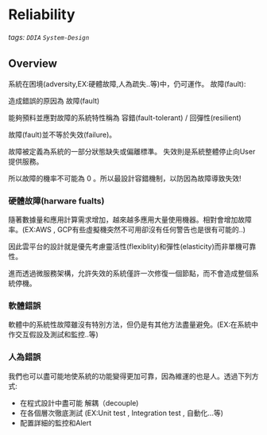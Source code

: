 # Reliability
###### tags: `DDIA` `System-Design`

Overview
------------------------------
系統在困境(adversity,EX:硬體故障,人為疏失..等)中，仍可運作。
故障(fault): 

造成錯誤的原因為 故障(fault)

能夠預料並應對故障的系統特性稱為 容錯(fault-tolerant) / 回彈性(resilient)

故障(fault)並不等於失效(failure)。

故障被定義為系統的一部分狀態缺失或偏離標準。 失效則是系統整體停止向User提供服務。

所以故障的機率不可能為 0 。所以最設計容錯機制，以防因為故障導致失效!

###  硬體故障(harware fualts)
隨著數據量和應用計算需求增加，越來越多應用大量使用機器。相對會增加故障率。(EX:AWS , GCP有些虛擬機突然不可用卻沒有任何警告也是很有可能的..)

因此雲平台的設計就是優先考慮靈活性(flexiblity)和彈性(elasticity)而非單機可靠性。

進而透過微服務架構，允許失效的系統僅許一次修復一個節點，而不會造成整個系統停機。
###  軟體錯誤
軟體中的系統性故障雖沒有特別方法，但仍是有其他方法盡量避免。(EX:在系統中作交互假設及測試和監控..等)
###  人為錯誤
我們也可以盡可能地使系統的功能變得更加可靠，因為維運的也是人。透過下列方式:
- 在程式設計中盡可能 解耦（decouple)
- 在各個層次徹底測試 (EX:Unit test , Integration test , 自動化...等)
- 配置詳細的監控和Alert


